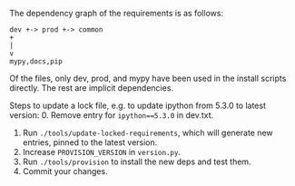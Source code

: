 The dependency graph of the requirements is as follows:

```
dev +-> prod +-> common
+
|
v
mypy,docs,pip
```

Of the files, only dev, prod, and mypy have been used in the install
scripts directly. The rest are implicit dependencies.

Steps to update a lock file, e.g. to update ipython from 5.3.0 to latest version:
0. Remove entry for `ipython==5.3.0` in dev.txt.
1. Run `./tools/update-locked-requirements`, which will generate new entries, pinned to the latest version.
2. Increase `PROVISION_VERSION` in `version.py`.
3. Run `./tools/provision` to install the new deps and test them.
4. Commit your changes.
